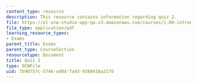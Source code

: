 ```yaml
---
content_type: resource
description: This resource contains information regarding quiz 2.
file: https://ol-ocw-studio-app-qa.s3.amazonaws.com/courses/1-00-introduction-to-computers-and-engineering-problem-solving-spring-2012/7b90757c5746ad0dfa439389416a217d_MIT1_00S12_Quiz2_S10.pdf
file_type: application/pdf
learning_resource_types:
- Exams
parent_title: Exams
parent_type: CourseSection
resourcetype: Document
title: Quiz 2
type: OCWFile
uid: 7b90757c-5746-ad0d-fa43-9389416a217d
---
```

